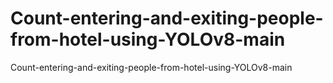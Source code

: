 # Count-entering-and-exiting-people-from-hotel-using-YOLOv8-main
 Count-entering-and-exiting-people-from-hotel-using-YOLOv8-main
